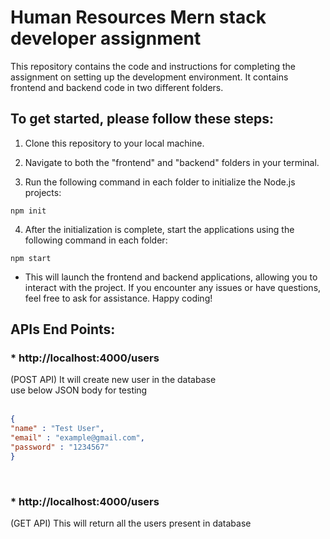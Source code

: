 # Human Resources Mern stack developer assignment


This repository contains the code and instructions for completing the assignment on setting up the development environment. It contains frontend and backend code in two different folders.


## To get started, please follow these steps:

1. Clone this repository to your local machine.

2. Navigate to both the "frontend" and "backend" folders in your terminal.

3. Run the following command in each folder to initialize the Node.js projects:

```
npm init
```
4. After the initialization is complete, start the applications using the following command in each folder:

```
npm start
```
* This will launch the frontend and backend applications, allowing you to interact with the project. If you encounter any issues or have questions, feel free to ask for assistance. Happy coding!








## APIs End Points:

### * http://localhost:4000/users
(POST API) It will create new user in the database <br>
use below JSON body for testing <br>
<br>
```json
{
"name" : "Test User",
"email" : "example@gmail.com",
"password" : "1234567"
}
``` 
<br>

### * http://localhost:4000/users
(GET API) This will return all the users present in database <br>



